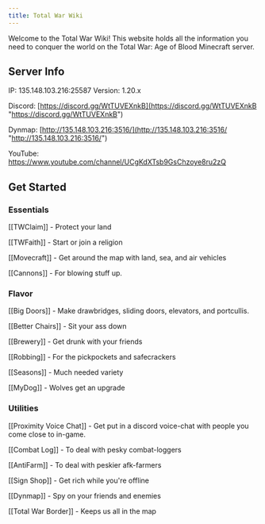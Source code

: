 ```yaml
---
title: Total War Wiki
---
```


Welcome to the Total War Wiki! This website holds all the information you need to conquer the world on the Total War: Age of Blood Minecraft server. 
## Server Info
IP: 135.148.103.216:25587 Version: 1.20.x

Discord:  [https://discord.gg/WtTUVEXnkB](https://discord.gg/WtTUVEXnkB "https://discord.gg/WtTUVEXnkB")

Dynmap: [http://135.148.103.216:3516/](http://135.148.103.216:3516/ "http://135.148.103.216:3516/")

YouTube: https://www.youtube.com/channel/UCgKdXTsb9GsChzoye8ru2zQ
## Get Started
### **Essentials**
[[TWClaim]] - Protect your land

[[TWFaith]] - Start or join a religion

[[Movecraft]] - Get around the map with land, sea, and air vehicles

[[Cannons]] - For blowing stuff up.
### **Flavor**
[[Big Doors]] - Make drawbridges, sliding doors, elevators, and portcullis.

[[Better Chairs]] - Sit your ass down

[[Brewery]] - Get drunk with your friends

[[Robbing]] - For the pickpockets and safecrackers

[[Seasons]] - Much needed variety

[[MyDog]] - Wolves get an upgrade

### Utilities
[[Proximity Voice Chat]] - Get put in a discord voice-chat with people you come close to in-game.

[[Combat Log]] - To deal with pesky combat-loggers

[[AntiFarm]] - To deal with peskier afk-farmers

[[Sign Shop]] - Get rich while you're offline

[[Dynmap]] - Spy on your friends and enemies

[[Total War Border]] - Keeps us all in the map


